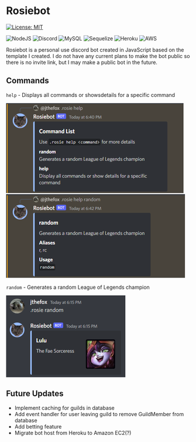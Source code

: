 # Rosiebot

[![License: MIT](https://img.shields.io/badge/License-MIT-yellow.svg)](https://opensource.org/licenses/MIT)

![NodeJS](https://img.shields.io/badge/node.js-6DA55F?style=for-the-badge&logo=node.js&logoColor=white)
![Discord](https://img.shields.io/badge/discord.js-%237289DA.svg?style=for-the-badge&logo=discord&logoColor=white)
![MySQL](https://img.shields.io/badge/mysql-%2300f.svg?style=for-the-badge&logo=mysql&logoColor=white)
![Sequelize](https://img.shields.io/badge/Sequelize-52B0E7?style=for-the-badge&logo=Sequelize&logoColor=white)
![Heroku](https://img.shields.io/badge/heroku-%23430098.svg?style=for-the-badge&logo=heroku&logoColor=white)
![AWS](https://img.shields.io/badge/AWS-%23FF9900.svg?style=for-the-badge&logo=amazon-aws&logoColor=white)

Rosiebot is a personal use discord bot created in JavaScript based on the template I created. I do not have any current plans to make the bot public so there is no invite link, but I may make a public bot in the future.

## Commands
`help` - Displays all commands or showsdetails for a specific command

![Basic usage of the help command](./assets/cmd-help1.png)
![Usage of the help command for a specific command](./assets/cmd-help2.png)

`random` - Generates a random League of Legends champion

![Usage of the random command](./assets/cmd-random.png)

## Future Updates
- Implement caching for guilds in database
- Add event handler for user leaving guild to remove GuildMember from database
- Add betting feature
- Migrate bot host from Heroku to Amazon EC2(?)
